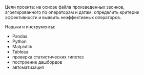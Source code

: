 Цели проекта: на основе файла произведенных звонков, агрегированного по операторам и датам, определить критерии эффективности и выявить неэффективных операторов.

Навыки и инструменты:
- Pandas
- Python
- Matplotlib
- Tableau
- проверка статистических гипотез
- построение дашбордов
- автоматизация

